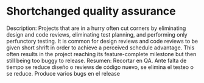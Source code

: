 # Shortchanged quality assurance

Description: Projects that are in a hurry often cut corners by eliminating design and code reviews, eliminating test planning, and performing only perfunctory testing. It is common for design reviews and code reviews to be given short shrift in order to achieve a perceived schedule advantage. This often results in the project reaching its feature-complete milestone but then still being too buggy to release.
Resumen: Recortar en QA. Ante falta de tiempo se reduce diseño o reviews de código nuevo, se elimina el testeo o se reduce. Produce varios bugs en el release